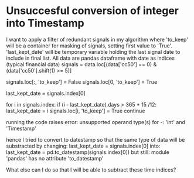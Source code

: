 
# Unsuccesful conversion of integer into Timestamp

I want to apply a filter of redundant signals in my algorithm where 'to_keep' will be a container for masking of signals, setting first value to 'True'.
'last_kept_date' will be temporary variable holding the last signal date to include in final list.
All data are pandas dataframe with date as indices (typical financial data)
signals = data.loc[(data['cc50'] == 0) & (data['cc50'].shift(1) >= 5)]

signals.loc[:, 'to_keep'] = False
signals.loc[0, 'to_keep'] = True

last_kept_date =  signals.index[0]

for i in signals.index:
    if (i - last_kept_date).days > 365 * 15 /12:
        last_kept_date = i
        signals.loc[i, 'to_keep'] = True
        continue

running the code raises error:
unsupported operand type(s) for -: 'int' and 'Timestamp'

hence I tried to convert to datestamp so that the same type of data will be substracted by changing:
last_kept_date =  signals.index[0]
into:
last_kept_date =  pd.to_datestamp(signals.index[0])
but still:
module 'pandas' has no attribute 'to_datestamp'

What else can I do so that I will be able to subtract these time indices?

        